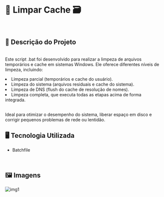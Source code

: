 # 🧹 Limpar Cache 🗃️
<br>

## 📃 Descrição do Projeto
<br>Este script .bat foi desenvolvido para realizar a limpeza de arquivos temporários e cache em sistemas Windows. Ele oferece diferentes níveis de limpeza, incluindo:

<li>Limpeza parcial (temporários e cache do usuário).</li>
<li>Limpeza do sistema (arquivos residuais e cache do sistema).</li>
<li>Limpeza de DNS (flush do cache de resolução de nomes).</li>
<li>Limpeza completa, que executa todas as etapas acima de forma integrada.</li>

<br>Ideal para otimizar o desempenho do sistema, liberar espaço em disco e corrigir pequenos problemas de rede ou lentidão.

## 🖥️ Tecnologia Utilizada
- Batchfile
<br>

## 🖼️ Imagens
![img1](https://github.com/user-attachments/assets/7545edaf-004a-4078-a38f-10080be3ebe8)

